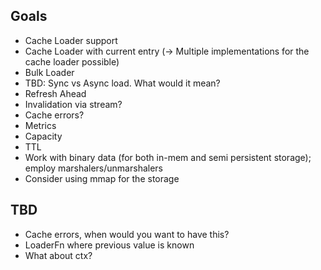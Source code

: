 ## Goals
- Cache Loader support
- Cache Loader with current entry (-> Multiple implementations for the cache loader possible)
- Bulk Loader
- TBD: Sync vs Async load. What would it mean?
- Refresh Ahead
- Invalidation via stream?
- Cache errors?
- Metrics
- Capacity
- TTL
- Work with binary data (for both in-mem and semi persistent storage); employ marshalers/unmarshalers
- Consider using mmap for the storage


## TBD
- Cache errors, when would you want to have this?
- LoaderFn where previous value is known
- What about ctx?
